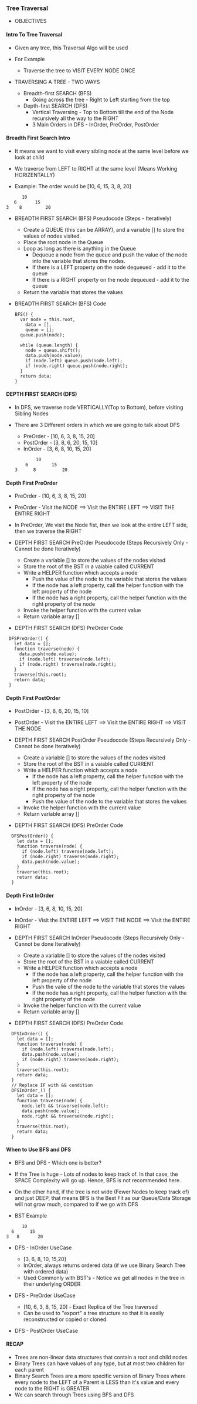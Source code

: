 ### Tree Traversal

- OBJECTIVES

#### Intro To Tree Traversal

- Given any tree, this Traversal Algo will be used

- For Example

  - Traverse the tree to VISIT EVERY NODE ONCE

- TRAVERSING A TREE - TWO WAYS

  - Breadth-first SEARCH (BFS)
    - Going across the tree - Right to Left starting from the top
  - Depth-first SEARCH (DFS)
    - Vertical Traversing - Top to Bottom till the end of the Node recursively all the way to the RIGHT
    - 3 Main Orders in DFS - InOrder, PreOrder, PostOrder

#### Breadth First Search Intro

- It means we want to visit every sibling node at the same level before we look at child
- We traverse from LEFT to RIGHT at the same level (Means Working HORIZENTALLY)

- Example: The order would be [10, 6, 15, 3, 8, 20]

```
      10
   6       15
3    8         20

```

- BREADTH FIRST SEARCH (BFS) Pseudocode (Steps - Iteratively)

  - Create a QUEUE (this can be ARRAY), and a variable [] to store the values of nodes visited.
  - Place the root node in the Queue
  - Loop as long as there is anything in the Queue
    - Dequeue a node from the queue and push the value of the node into the variable
      that stores the nodes.
    - If there is a LEFT property on the node dequeued - add it to the queue
    - If there is a RIGHT property on the node dequeued - add it to the queue
  - Return the variable that stores the values

- BREADTH FIRST SEARCH (BFS) Code

  ```
  BFS() {
    var node = this.root,
      data = [],
      queue = [];
    queue.push(node);

    while (queue.length) {
      node = queue.shift();
      data.push(node.value);
      if (node.left) queue.push(node.left);
      if (node.right) queue.push(node.right);
    }
    return data;
  }
  ```

#### DEPTH FIRST SEARCH (DFS)

- In DFS, we traverse node VERTICALLY(Top to Bottom), before visiting Sibling Nodes

- There are 3 Different orders in which we are going to talk about DFS

  - PreOrder - [10, 6, 3, 8, 15, 20]
  - PostOrder - [3, 8, 6, 20, 15, 10]
  - InOrder - [3, 6, 8, 10, 15, 20]

  ```
          10
      6         15
  3      8          20
  ```

#### Depth First PreOrder

- PreOrder - [10, 6, 3, 8, 15, 20]

- PreOrder - Visit the NODE ==> Visit the ENTIRE LEFT ==> VISIT THE ENTIRE RIGHT

- In PreOrder, We visit the Node fist, then we look at the entire LEFT side, then we traverse the RIGHT

- DEPTH FIRST SEARCH PreOrder Pseudocode (Steps Recursively Only - Cannot be done Iteratively)

  - Create a variable [] to store the values of the nodes visited
  - Store the root of the BST in a vaiable called CURRENT
  - Write a HELPER function which accepts a node
    - Push the value of the node to the variable that stores the values
    - If the node has a left property, call the helper function with the left property of the node
    - If the node has a right property, call the helper function with the right property of the node
  - Invoke the helper function with the current value
  - Return variable array []

- DEPTH FIRST SEARCH (DFS) PreOrder Code

```
 DFSPreOrder() {
   let data = [];
   function traverse(node) {
     data.push(node.value);
     if (node.left) traverse(node.left);
     if (node.right) traverse(node.right);
   }
   traverse(this.root);
   return data;
 }
```

#### Depth First PostOrder

- PostOrder - [3, 8, 6, 20, 15, 10]
- PostOrder - Visit the ENTIRE LEFT ==> Visit the ENTIRE RIGHT ==> VISIT THE NODE

- DEPTH FIRST SEARCH PostOrder Pseudocode (Steps Recursively Only - Cannot be done Iteratively)

  - Create a variable [] to store the values of the nodes visited
  - Store the root of the BST in a vaiable called CURRENT
  - Write a HELPER function which accepts a node
    - If the node has a left property, call the helper function with the left property of the node
    - If the node has a right property, call the helper function with the right property of the node
    - Push the value of the node to the variable that stores the values
  - Invoke the helper function with the current value
  - Return variable array []

- DEPTH FIRST SEARCH (DFS) PreOrder Code

```
  DFSPostOrder() {
    let data = [];
    function traverse(node) {
      if (node.left) traverse(node.left);
      if (node.right) traverse(node.right);
      data.push(node.value);
    }
    traverse(this.root);
    return data;
  }
```

#### Depth First InOrder

- InOrder - [3, 6, 8, 10, 15, 20]
- InOrder - Visit the ENTIRE LEFT ==> VISIT THE NODE ==> Visit the ENTIRE RIGHT

- DEPTH FIRST SEARCH InOrder Pseudocode (Steps Recursively Only - Cannot be done Iteratively)

  - Create a variable [] to store the values of the nodes visited
  - Store the root of the BST in a vaiable called CURRENT
  - Write a HELPER function which accepts a node
    - If the node has a left property, call the helper function with the left property of the node
    - Push the valie of the node to the variable that stores the values
    - If the node has a right property, call the helper function with the right property of the node
  - Invoke the helper function with the current value
  - Return variable array []

- DEPTH FIRST SEARCH (DFS) PreOrder Code

```
  DFSInOrder() {
    let data = [];
    function traverse(node) {
      if (node.left) traverse(node.left);
      data.push(node.value);
      if (node.right) traverse(node.right);
    }
    traverse(this.root);
    return data;
  }
  // Replace IF with && condition
  DFSInOrder_() {
    let data = [];
    function traverse(node) {
      node.left && traverse(node.left);
      data.push(node.value);
      node.right && traverse(node.right);
    }
    traverse(this.root);
    return data;
  }
```

#### When to Use BFS and DFS

- BFS and DFS - Which one is better?

- If the Tree is huge - Lots of nodes to keep track of. In that case, the SPACE Complexity will go up.
  Hence, BFS is not recommended here.

- On the other hand, if the tree is not wide (Fewer Nodes to keep track of) and just DEEP, that means BFS
  is the Best Fit as our Queue/Data Storage will not grow much, compared to if we go with DFS

- BST Example

```
      10
  6      15
3   8       20
```

- DFS - InOrder UseCase

  - [3, 6, 8, 10, 15,20]
  - InOrder, always returns ordered data (if we use Binary Search Tree with ordered data)
  - Used Commonly with BST's - Notice we get all nodes in the tree in their underlying ORDER

- DFS - PreOrder UseCase

  - [10, 6, 3, 8, 15, 20] - Exact Replica of the Tree traversed
  - Can be used to "export" a tree structure so that it is easily reconstructed or copied or cloned.

- DFS - PostOrder UseCase

#### RECAP

- Trees are non-linear data structures that contain a root and child nodes
- Binary Trees can have values of any type, but at most two children for each parent
- Binary Search Trees are a more specific version of Binary Trees where every node
  to the LEFT of a Parent is LESS than it's value and every node to the RIGHT is GREATER
- We can search through Trees using BFS and DFS
